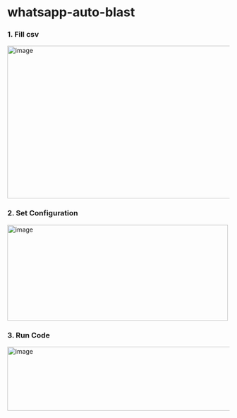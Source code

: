 # whatsapp-auto-blast

### 1. Fill csv
<img width="691" height="346" alt="image" src="https://github.com/user-attachments/assets/dfffeebc-24b0-42bf-bb9a-04a0aa61548d" />

### 2. Set Configuration
<img width="500" height="217" alt="image" src="https://github.com/user-attachments/assets/5a1421a8-3a09-4dfc-a036-b9b8074cca30" />

### 3. Run Code
<img width="1561" height="145" alt="image" src="https://github.com/user-attachments/assets/330dcfa5-8484-4aff-96d2-dc032763ca66" />
